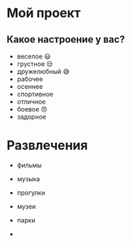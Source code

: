 # Мой проект

## Какое настроение у вас?
* веселое :smiley:
* грустное :unamused:
* дружелюбный :sweat_smile:
* рабочее
* осеннее
* спортивное
* отличное 
* боевое :angry:
* задорное

# Развлечения
* фильмы
* музыка
* прогулки
* музеи
* парки

* 

